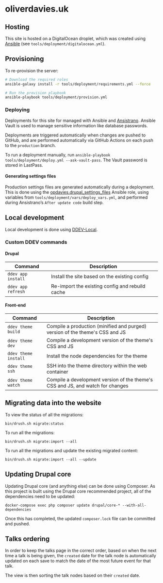# oliverdavies.uk

## Hosting

This site is hosted on a DigitalOcean droplet, which was created using [Ansible][] (see `tools/deployment/digitalocean.yml`).

[Ansible]: https://www.ansible.com

## Provisioning

To re-provision the server:

```bash
# Download the required roles
ansible-galaxy install -r tools/deployment/requirements.yml --force

# Run the provision playbook
ansible-playbook tools/deployment/provision.yml
```

### Deploying

Deployments for this site for managed with Ansible and [Ansistrano][].
Ansible Vault is used to manage sensitive information like database passwords.

Deployments are triggered automatically when changes are pushed to GitHub, and are performed automatically via GitHub Actions on each push to the `production` branch.

To run a deployment manually, run `ansible-playbook tools/deployment/deploy.yml --ask-vault-pass`.
The Vault password is stored in LastPass.

[Ansistrano]: https://ansistrano.com

#### Generating settings files

Production settings files are generated automatically during a deployment. This is done using the [opdavies.drupal_settings_files][drupal_settings_files] Ansible role, using variables from `tools/deployment/vars/deploy_vars.yml`, and performed during Ansistrano’s `After update code` build step.

[drupal_settings_files]: https://galaxy.ansible.com/opdavies/drupal_settings_files

## Local development

Local development is done using [DDEV-Local](https://www.ddev.com/ddev-local).

### Custom DDEV commands

#### Drupal

| Command | Description |
| --- | --- |
| `ddev app install` | Install the site based on the existing config |
| `ddev app refresh` | Re-import the existing config and rebuild cache |

#### Front-end

| Command | Description |
| --- | --- |
| `ddev theme build` | Compile a production (minified and purged) version of the theme's CSS and JS |
| `ddev theme dev` | Compile a development version of the theme's CSS and JS |
| `ddev theme install` | Install the node dependencies for the theme |
| `ddev theme ssh` | SSH into the theme directory within the web container |
| `ddev theme watch` | Compile a development version of the theme's CSS and JS, and watch for changes |

## Migrating data into the website

To view the status of all the migrations:

    bin/drush.sh migrate:status

To run all the migrations:

    bin/drush.sh migrate:import --all

To run all the migrations and update the existing migrated content:

    bin/drush.sh migrate:import --all --update

## Updating Drupal core

Updating Drupal core (and anything else) can be done using Composer. As this project is built using the Drupal core recommended project, all of the dependencies need to be updated:

    docker-compose exec php composer update drupal/core-* --with-all-dependencies

Once this has completed, the updated `composer.lock` file can be committed and pushed.

## Talks ordering

In order to keep the talks page in the correct order, based on when the next time a talk is being given, the `created` date for the talk node is automatically updated on each save to match the date of the most future event for that talk.

The view is then sorting the talk nodes based on their `created` date.
